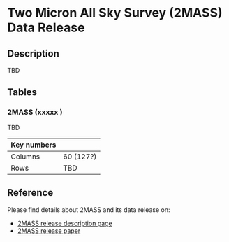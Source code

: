 # Two Micron All Sky Survey (2MASS) Data Release 

   
## Description  

TBD

## Tables 

### 2MASS (xxxxx )

TBD 
 

|Key numbers | | 
| --- | --- | 
| Columns | 60 (127?) | 
| Rows    | TBD | 
 


## Reference


Please find details about 2MASS and its data release on:  
    

- [2MASS release description page](https://irsa.ipac.caltech.edu/data/2MASS/docs/releases/allsky/doc/sec1_1.new.html)
- [2MASS release paper](https://iopscience.iop.org/article/10.1086/498708)

